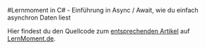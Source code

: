 #Lernmoment in C# - Einführung in Async / Await, wie du einfach asynchron Daten liest

Hier findest du den Quellcode zum [entsprechenden Artikel](http://www.lernmoment.de/csharp-programmieren/einfuehrung-in-async-und-await/) auf [LernMoment.de](http://www.lernmoment.de).
